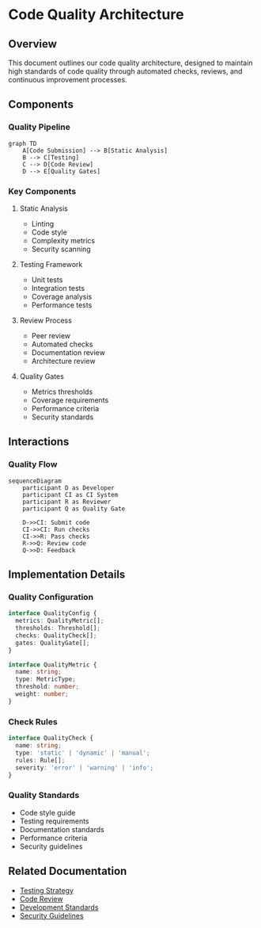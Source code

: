 # Code Quality Architecture

## Overview

This document outlines our code quality architecture, designed to maintain high standards of code quality through automated checks, reviews, and continuous improvement processes.

## Components

### Quality Pipeline
```mermaid
graph TD
    A[Code Submission] --> B[Static Analysis]
    B --> C[Testing]
    C --> D[Code Review]
    D --> E[Quality Gates]
```

### Key Components
1. Static Analysis
   - Linting
   - Code style
   - Complexity metrics
   - Security scanning

2. Testing Framework
   - Unit tests
   - Integration tests
   - Coverage analysis
   - Performance tests

3. Review Process
   - Peer review
   - Automated checks
   - Documentation review
   - Architecture review

4. Quality Gates
   - Metrics thresholds
   - Coverage requirements
   - Performance criteria
   - Security standards

## Interactions

### Quality Flow
```mermaid
sequenceDiagram
    participant D as Developer
    participant CI as CI System
    participant R as Reviewer
    participant Q as Quality Gate
    
    D->>CI: Submit code
    CI->>CI: Run checks
    CI->>R: Pass checks
    R->>Q: Review code
    Q->>D: Feedback
```

## Implementation Details

### Quality Configuration
```typescript
interface QualityConfig {
  metrics: QualityMetric[];
  thresholds: Threshold[];
  checks: QualityCheck[];
  gates: QualityGate[];
}

interface QualityMetric {
  name: string;
  type: MetricType;
  threshold: number;
  weight: number;
}
```

### Check Rules
```typescript
interface QualityCheck {
  name: string;
  type: 'static' | 'dynamic' | 'manual';
  rules: Rule[];
  severity: 'error' | 'warning' | 'info';
}
```

### Quality Standards
- Code style guide
- Testing requirements
- Documentation standards
- Performance criteria
- Security guidelines

## Related Documentation
- [Testing Strategy](./testing-strategy.md)
- [Code Review](../infrastructure/code-review.md)
- [Development Standards](./standards.md)
- [Security Guidelines](../security/security-architecture.md)
